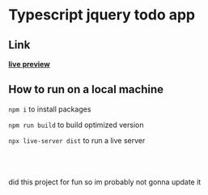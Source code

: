 # Typescript jquery todo app
## Link
**[live preview](https://pljjy.github.io/todo-app/dist/)**
## How to run on a local machine
```npm i``` to install packages

```npm run build``` to build optimized version

```npx live-server dist``` to run a live server

<br/>
<br/>
<br/>
did this project for fun so im probably not gonna update it
